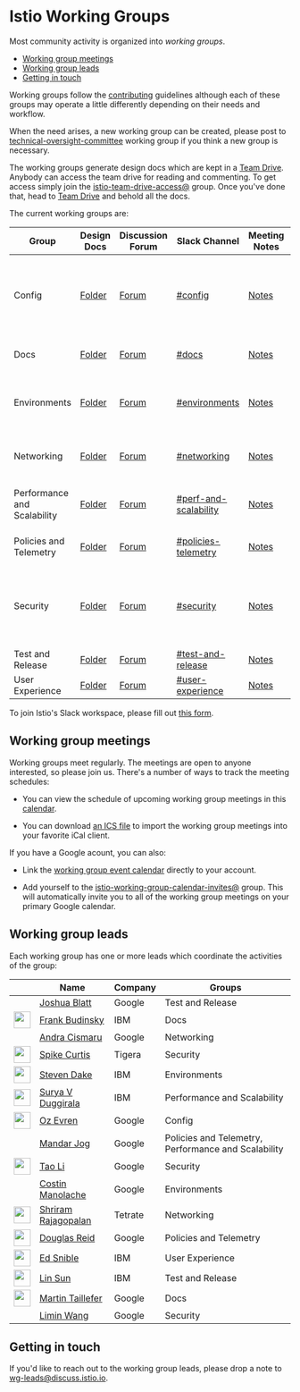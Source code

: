 # Istio Working Groups

Most community activity is organized into *working groups*.

* [Working group meetings](#working-group-meetings)
* [Working group leads](#working-group-leads)
* [Getting in touch](#getting-in-touch)

Working groups follow the [contributing](CONTRIBUTING.md) guidelines although each of these groups may operate a little differently depending on
their needs and workflow.

When the need arises, a new working group can be created, please post to [technical-oversight-committee](https://discuss.istio.io/c/technical-oversight-committee)
working group if you think a new group is necessary.

The working groups generate design docs which are kept in a [Team Drive](https://drive.google.com/drive/u/0/folders/0AIS5p3eW9BCtUk9PVA).
Anybody can access the team drive for reading and commenting. To get access simply join the
[istio-team-drive-access@](https://groups.google.com/forum/#!forum/istio-team-drive-access) group.
Once you've done that, head to [Team Drive](https://drive.google.com/corp/drive/u/0/folders/0AIS5p3eW9BCtUk9PVA) and
behold all the docs.

The current working groups are:

| Group | Design Docs | Discussion Forum | Slack Channel | Meeting Notes | Meeting Link | Meeting Recordings | Description
|-------|-------------|-------|-------|---------------|--------------|--------------------|------------
| Config | [Folder](https://drive.google.com/corp/drive/folders/0B5CC9KT63DznUUQtSU9HTHBnb1E) | [Forum](https://discuss.istio.io/c/config) | [#config](https://istio.slack.com/messages/C7KSV4AHJ/) | [Notes](https://docs.google.com/document/d/1P3p7zOpX66hPoZBi_CiC36JW7JmoaLWqE2sgHvdq5tY/edit?ts=5a0b7200) | [Hangouts Meet](https://meet.google.com/uqh-cyie-hbp?hs=122) | [YouTube](https://www.youtube.com/playlist?list=PL7wB27eZmdffOC_hPQhaIDf8v1TxMboJj) |  Config API, config format, config management server/storage, config distribution/rollout, API documentation/style guide/governance
| Docs | [Folder](https://drive.google.com/corp/drive/u/0/folders/1C6X-UyN008fjBrGcWmRGxnliq0Jkpbih) | [Forum](https://discuss.istio.io/c/contributors/docs) | [#docs](https://istio.slack.com/messages/C50V5EATT/) | [Notes](https://docs.google.com/document/d/1RGb0NOp0J9QSIrMrZ6wokl16RbSfKHy-6NyTpOQdPa8/edit#heading=h.xjlp01fjb1kv) | [Hangouts Meet](https://meet.google.com/tfn-mmct-ped?hs=122) | n/a | User docs, information architecture, istio.io infrastructure
| Environments | [Folder](https://drive.google.com/corp/drive/u/0/folders/0BzW5bSyKst8JQWtfaS1MVk1pOHc) | [Forum](https://discuss.istio.io/c/environment) | [#environments](https://istio.slack.com/messages/C6KA8TTSS/) | [Notes](https://docs.google.com/document/d/1Ot9AeoiNYnI3fbQrq3w_-cyGxOqS8AD0RChkQfVxyhs/edit) | [Hangouts Meet](https://meet.google.com/pzi-ctet-ckx) | [YouTube](https://www.youtube.com/playlist?list=PL7wB27eZmdfelYS1XmTO1IaX4crk79tye) |  Raw VM support, Hybrid Mesh, Mac/Windows support, Cloud Foundry integration
| Networking | [Folder](https://drive.google.com/corp/drive/u/0/folders/0BzW5bSyKst8Jb1QwTXl1WTRqWHM) | [Forum](https://discuss.istio.io/c/networking) | [#networking](https://istio.slack.com/messages/C38CF1PEC/) | [Notes](https://docs.google.com/document/d/1xHy2jQ8oiwMponMVY2zJr2eUAmHW_Hi9JK42a7cg5Pc/edit#heading=h.2ju2wl4o5jbc) | [Hangouts Meet](https://meet.google.com/xjj-ujhi-qfk?hs=122) | [YouTube](https://www.youtube.com/playlist?list=PL7wB27eZmdffpmIKb5tVthiiQLSXenCK-) | Traffic Management, TCP Support, Additional L7 protocols, Proxy injection
| Performance and Scalability | [Folder](https://drive.google.com/corp/drive/u/0/folders/1Zpi5TcBPSqGno96WAq5QkcNKi16opaTL) | [Forum](https://discuss.istio.io/c/performance-and-scalability) | [#perf-and-scalability](https://istio.slack.com/messages/C7S85G0SY/) | [Notes](https://goo.gl/ENFQWb) | [Hangouts Meet](https://meet.google.com/njo-sthe-fqv) | n/a | Performance and scalability characterization and improvements
| Policies and Telemetry | [Folder](https://drive.google.com/corp/drive/u/0/folders/0BzW5bSyKst8JbWtHOEo1STc1dGM) | [Forum](https://discuss.istio.io/c/policies-and-telemetry) | [#policies-telemetry](https://istio.slack.com/messages/C382V8Q92/) | [Notes](https://docs.google.com/document/d/1pn9QdRcoyT_nxOwzklsiYpt7OQraaSDfmtN14XTOrN0/edit) | [Hangouts Meet](https://meet.google.com/nmr-smbu-rtk?hs=122) | [YouTube](https://www.youtube.com/playlist?list=PL7wB27eZmdffF-9nyaw01Ni_0GOWBzaF4) | Mixer, Mixer Adapters, Rate Limiting, Tracing, Monitoring, Logging
| Security | [Folder](https://drive.google.com/corp/drive/u/0/folders/0BzW5bSyKst8Jb2hhRWQ2eTJYVzQ) | [Forum](https://discuss.istio.io/c/security) | [#security](https://istio.slack.com/messages/C3TEGNZ7W/) | [Notes](https://docs.google.com/document/d/1-Z7nSDV8f9psp5chO6H9PAUAinIVapOhQRaUIxbf0dk/edit#heading=h.ppfvkxi2bzdh) | [Hangouts Meet](https://meet.google.com/aop-xfen-ynm) | [YouTube](https://www.youtube.com/playlist?list=PL7wB27eZmdfd8ZbUNlZe-RYQKYTxTNJTR) | Service-to-service Auth, Identity/CA/SecretStore plugins, Identity Federation, End User Auth, Authority Delegation, Auditing
| Test and Release |[Folder](https://drive.google.com/corp/drive/u/0/folders/0B_ObhNOUiqZ0UWo1ODBVTkRkSzg) | [Forum](https://discuss.istio.io/c/test-and-release) |[#test-and-release](https://istio.slack.com/messages/C6FCV6WN4/) | [Notes](https://docs.google.com/document/d/18QgpvBH9N8Io5xU-0piysyOYif65U03m8GabpvHb4IQ/edit) | [Hangouts Meet](https://meet.google.com/bis-vvyb-vof) | [YouTube](https://www.youtube.com/playlist?list=PL7wB27eZmdfckNxJRS1ac9rqsx5b16NU_) | Build, test, release
| User Experience | [Folder](https://drive.google.com/drive/u/0/folders/1r3MDokrMU1R-jxrZh1rxBV3dYChAprJg) | [Forum](https://discuss.istio.io/c/UX) | [#user-experience](https://istio.slack.com/messages/CFTRP8NTW/) | [Notes](https://docs.google.com/document/d/1raZOoeYz3APZdQRlJlFA-zgfmEJu2YLaGa4_3KwbNRs/edit#heading=h.i71zsi7n759v) | [WebEx](https://ibm.webex.com/meet/snible) | [YouTube](https://www.youtube.com/playlist?list=PL7wB27eZmdfcaVTlYkvV3e09Gak6zhaLj) | User experience across Istio

To join Istio's Slack workspace, please fill out [this form](https://docs.google.com/forms/d/e/1FAIpQLSfdsupDfOWBtNVvVvXED6ULxtR4UIsYGCH_cQcRr0VcG1ZqQQ/viewform).

## Working group meetings

Working groups meet regularly. The meetings are open to anyone interested, so please join us. There's a number of ways to track the
meeting schedules:

* You can view the schedule of upcoming working group meetings in this [calendar](https://calendar.google.com/calendar/embed?src=4uhe8fi8sf1e3tvmvh6vrq2dog%40group.calendar.google.com&ctz=America%2FLos_Angeles).

* You can download [an ICS file](https://calendar.google.com/calendar/ical/4uhe8fi8sf1e3tvmvh6vrq2dog%40group.calendar.google.com/public/basic.ics)
to import the working group meetings into your favorite iCal client.

If you have a Google acount, you can also:

* Link the [working group event calendar](https://calendar.google.com/calendar?cid=NHVoZThmaThzZjFlM3R2bXZoNnZycTJkb2dAZ3JvdXAuY2FsZW5kYXIuZ29vZ2xlLmNvbQ)
directly to your account.

* Add yourself to the [istio-working-group-calendar-invites@](https://groups.google.com/forum/#!forum/istio-working-group-calendar-invites) group. This will
automatically invite you to all of the working group meetings on your primary Google calendar.

## Working group leads

Each working group has one or more leads which coordinate the activities of the group:

&nbsp; | Name | Company | Groups
-------|------|---------|----
&nbsp; | [Joshua Blatt](https://github.com/duderino) | Google | Test and Release
<img width="30px" src="https://avatars0.githubusercontent.com/u/2752495?s=400&v=4"> | [Frank Budinsky](https://github.com/frankbu) | IBM | Docs
&nbsp; | [Andra Cismaru](https://github.com/andraxylia) | Google | Networking
<img width="30px" src="https://avatars1.githubusercontent.com/u/5375600?s=400&v=4"> | [Spike Curtis](https://github.com/spikecurtis) | Tigera | Security
<img width="30px" src="https://avatars0.githubusercontent.com/u/755849?s=400&v=4"> | [Steven Dake](https://github.com/sdake) | IBM | Environments
<img width="30px" src="https://avatars0.githubusercontent.com/u/13684010?s=400&v=4"> | [Surya V Duggirala](https://github.com/suryadu) | IBM | Performance and Scalability
<img width="30px" src="https://avatars2.githubusercontent.com/u/17071139?s=400&v=4"> | [Oz Evren](https://github.com/ozevren) | Google | Config
&nbsp; | [Mandar Jog](https://github.com/mandarjog) | Google | Policies and Telemetry, Performance and Scalability
<img width="30px" src="https://avatars0.githubusercontent.com/u/24381542?s=400&v=4"> | [Tao Li](https://github.com/wattli) | Google | Security
&nbsp; | [Costin Manolache](https://github.com/costinm) | Google | Environments
<img width="30px" src="https://avatars3.githubusercontent.com/u/8202871?s=400&v=4"> | [Shriram Rajagopalan](https://github.com/rshriram) | Tetrate | Networking
<img width="30px" src="https://avatars2.githubusercontent.com/u/21148125?s=400&v=4"> | [Douglas Reid](https://github.com/douglas-reid) | Google | Policies and Telemetry
<img width="30px" src="https://avatars3.githubusercontent.com/u/3237651?s=400&v=4"> | [Ed Snible](https://github.com/esnible) | IBM  | User Experience
<img width="30px" src="https://avatars1.githubusercontent.com/u/1588319?s=400&v=4">  | [Lin Sun](https://github.com/linsun) | IBM | Test and Release
<img width="30px" src="https://avatars3.githubusercontent.com/u/22780957?s=400&v=4"> | [Martin Taillefer](https://github.com/geeknoid) | Google  | Docs
&nbsp; | [Limin Wang](https://github.com/liminw) | Google | Security

## Getting in touch

If you'd like to reach out to the working group leads, please drop a note to [wg-leads@discuss.istio.io](mailto:wg-leads@discuss.istio.io).
